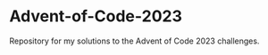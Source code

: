 # Advent-of-Code-2023
Repository for my solutions to the Advent of Code 2023 challenges.

<!-- AOC TILES BEGIN --> 
<!-- AOC TILES END -->